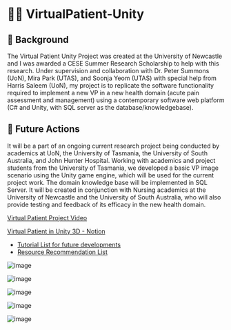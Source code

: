 # 👩‍⚕️ VirtualPatient-Unity
## 🔬 Background
The Virtual Patient Unity Project was created at the University of Newcastle and I was awarded a CESE Summer Research Scholarship to help with this research. Under supervision and collaboration with Dr. Peter Summons (UoN), Mira Park (UTAS), and Soonja Yeom (UTAS) with special help from Harris Saleem (UoN), my project is to replicate the software functionality required to implement a new VP in a new health domain (acute pain assessment and management) using a contemporary software web platform (C# and Unity, with SQL server as the database/knowledgebase). 

## 🧬 Future Actions
It will be a part of an ongoing current research project being conducted by academics at UoN, the University of Tasmania, the University of South Australia, and John Hunter Hospital. Working with academics and project students from the University of Tasmania, we developed a basic VP image scenario using the Unity game engine, which will be used for the current project work. The domain knowledge base will be implemented in SQL Server. It will be created in conjunction with Nursing academics at the University of Newcastle and the University of South Australia, who will also provide testing and feedback of its efficacy in the new health domain. 

[Virtual Patient Project Video](https://youtu.be/FBPQDLakYqA)

[Virtual Patient in Unity 3D - Notion](https://vp-cese.notion.site/Virtual-Patient-in-Unity-3D-20704018d43f45d49ef96c18d25fc4c2)
- [Tutorial List for future developments](https://vp-cese.notion.site/Tutorials-4bc2a1f4524541309d21485d41d8a8bb)
- [Resource Recommendation List](https://vp-cese.notion.site/58913183d95642a4a0bb0dc18dadb217?v=f002940e6ae541a8914a3fdef1037414)

![image](https://user-images.githubusercontent.com/71745412/165307033-e6b00363-50b3-411d-9563-151297615bbc.png)

![image](https://user-images.githubusercontent.com/71745412/165307136-e000dc83-303a-4f98-8e07-e53b9a4dc957.png)

![image](https://user-images.githubusercontent.com/71745412/165307257-7e70cbd7-fe10-4408-a0a7-b8c7a34a2fde.png)

![image](https://user-images.githubusercontent.com/71745412/165307379-9db8c2c7-20f5-4748-b78c-26c41124b3c6.png)

![image](https://user-images.githubusercontent.com/71745412/165308194-f886c692-09d2-4cd0-9788-2d3521a248ca.png)
